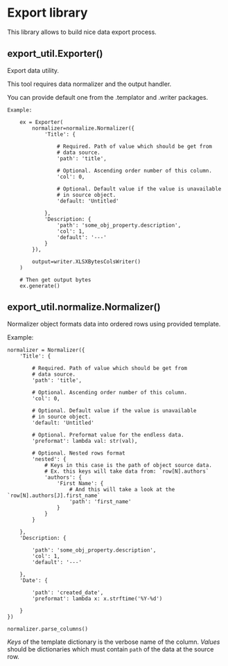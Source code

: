 Export library
==============

This library allows to build nice data export process.



export_util.Exporter()
--------------------

Export data utility.

This tool requires data normalizer and the output handler.

You can provide default one from the .templator and .writer packages.

    Example:

        ex = Exporter(
            normalizer=normalize.Normalizer({
                'Title': {

                    # Required. Path of value which should be get from
                    # data source.
                    'path': 'title',

                    # Optional. Ascending order number of this column.
                    'col': 0,

                    # Optional. Default value if the value is unavailable
                    # in source object.
                    'default: 'Untitled'

                },
                'Description: {
                    'path': 'some_obj_property.description',
                    'col': 1,
                    'default': '---'
                }
            }),

            output=writer.XLSXBytesColsWriter()
        )

        # Then get output bytes
        ex.generate()
        
        
export_util.normalize.Normalizer()
----------------------------------

Normalizer object formats data into ordered rows using provided template.

Example:

    normalizer = Normalizer({
        'Title': {

            # Required. Path of value which should be get from
            # data source.
            'path': 'title',

            # Optional. Ascending order number of this column.
            'col': 0,

            # Optional. Default value if the value is unavailable
            # in source object.
            'default: 'Untitled'

            # Optional. Preformat value for the endless data.
            'preformat': lambda val: str(val),

            # Optional. Nested rows format
            'nested': {
                # Keys in this case is the path of object source data.
                # Ex. this keys will take data from: `row[N].authors`
                'authors': {
                    'First Name': {
                        # And this will take a look at the `row[N].authors[J].first_name`
                        'path': 'first_name'
                    }
                }
            }
            
        },
        'Description: {
        
            'path': 'some_obj_property.description',
            'col': 1,
            'default': '---'
            
        },
        'Date': {
        
            'path': 'created_date',
            'preformat': lambda x: x.strftime('%Y-%d')
            
        }
    })

    normalizer.parse_columns()

*Keys* of the template dictionary is the verbose name of the column.
*Values* should be dictionaries which must contain `path` of the data at the source row.